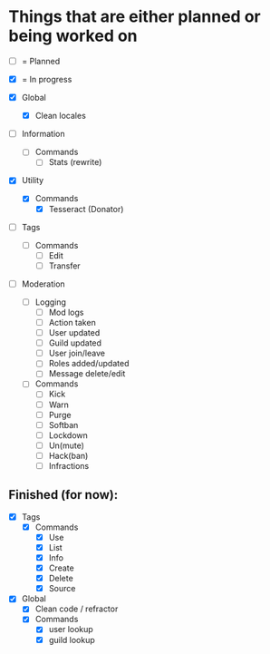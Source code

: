 # Things that are either planned or being worked on
- [ ] = Planned
- [x] = In progress

- [x] Global
    - [x] Clean locales
- [ ] Information
    - [ ] Commands
        - [ ] Stats (rewrite)
- [x] Utility
    - [x] Commands
        - [x] Tesseract (Donator)
- [ ] Tags
    - [ ] Commands
        - [ ] Edit
        - [ ] Transfer
- [ ] Moderation
    - [ ] Logging
        - [ ] Mod logs
        - [ ] Action taken
        - [ ] User updated
        - [ ] Guild updated
        - [ ] User join/leave
        - [ ] Roles added/updated
        - [ ] Message delete/edit
    - [ ] Commands
        - [ ] Kick
        - [ ] Warn
        - [ ] Purge
        - [ ] Softban
        - [ ] Lockdown
        - [ ] Un(mute)
        - [ ] Hack(ban)
        - [ ] Infractions

## Finished (for now):
- [x] Tags
    - [x] Commands
        - [x] Use
        - [x] List
        - [x] Info
        - [x] Create
        - [x] Delete
        - [x] Source
- [x] Global
    - [x] Clean code / refractor
    - [x] Commands
        - [x] user lookup 
        - [x] guild lookup
